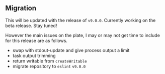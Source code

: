 <Version version="v9.0.0" />

<!-- more -->

## Migration

This will be updated with the release of `v9.0.0`. Currently working on the beta release. Stay tuned!

However the main issues on the plate, I may or may not get time to include for this release are as follows.

- swap with stdout-update and give process output a limit <GithubIssue :issue="720" />
- task output trimming <GithubIssue :issue="725" />
- return writable from `createWritable` <GithubIssue :issue="723" />
- migrate repository to `eslint` `v9.0.0`
